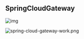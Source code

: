## SpringCloudGateway

![img](https://p1-jj.byteimg.com/tos-cn-i-t2oaga2asx/gold-user-assets/2018/12/5/1677ca514d6ba46b~tplv-t2oaga2asx-zoom-in-crop-mark:1304:0:0:0.awebp)

![spring-cloud-gateway-work.png](https://segmentfault.com/img/remote/1460000019101832)

